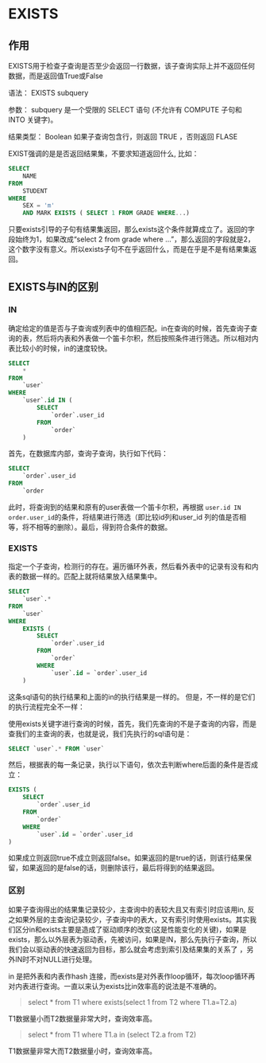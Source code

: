 # EXISTS
## 作用
EXISTS用于检查子查询是否至少会返回一行数据，该子查询实际上并不返回任何数据，而是返回值True或False

语法： EXISTS subquery

参数： subquery 是一个受限的 SELECT 语句 (不允许有 COMPUTE 子句和 INTO 关键字)。

结果类型： Boolean 如果子查询包含行，则返回 TRUE ，否则返回 FLASE 

EXIST强调的是是否返回结果集，不要求知道返回什么, 比如：
```sql
SELECT
	NAME 
FROM
	STUDENT 
WHERE
	SEX = 'm' 
	AND MARK EXISTS ( SELECT 1 FROM GRADE WHERE...)
```
只要exists引导的子句有结果集返回，那么exists这个条件就算成立了。返回的字段始终为1，如果改成“select 2 from grade where ...”，那么返回的字段就是2，这个数字没有意义。所以exists子句不在乎返回什么，而是在乎是不是有结果集返回。

## EXISTS与IN的区别

### IN
确定给定的值是否与子查询或列表中的值相匹配。in在查询的时候，首先查询子查询的表，然后将内表和外表做一个笛卡尔积，然后按照条件进行筛选。所以相对内表比较小的时候，in的速度较快。
```sql
SELECT
    *
FROM
    `user`
WHERE
    `user`.id IN (
        SELECT
            `order`.user_id
        FROM
            `order`
    )
```
首先，在数据库内部，查询子查询，执行如下代码：
```sql
SELECT
    `order`.user_id
FROM
    `order
```
此时，将查询到的结果和原有的user表做一个笛卡尔积，再根据
```user.id IN order.user_id```的条件，将结果进行筛选（即比较id列和user_id 列的值是否相等，将不相等的删除）。最后，得到符合条件的数据。

### EXISTS
指定一个子查询，检测行的存在。遍历循环外表，然后看外表中的记录有没有和内表的数据一样的。匹配上就将结果放入结果集中。
```sql
SELECT
    `user`.*
FROM
    `user`
WHERE
    EXISTS (
        SELECT
            `order`.user_id
        FROM
            `order`
        WHERE
            `user`.id = `order`.user_id
    )
```
这条sql语句的执行结果和上面的in的执行结果是一样的。
但是，不一样的是它们的执行流程完全不一样：

使用exists关键字进行查询的时候，首先，我们先查询的不是子查询的内容，而是查我们的主查询的表，也就是说，我们先执行的sql语句是：
```sql
SELECT `user`.* FROM `user` 
```
然后，根据表的每一条记录，执行以下语句，依次去判断where后面的条件是否成立：
```sql
EXISTS (
	SELECT
		`order`.user_id
	FROM
		`order`
	WHERE
		`user`.id = `order`.user_id
)
```
如果成立则返回true不成立则返回false。如果返回的是true的话，则该行结果保留，如果返回的是false的话，则删除该行，最后将得到的结果返回。

### 区别

如果子查询得出的结果集记录较少，主查询中的表较大且又有索引时应该用in, 反之如果外层的主查询记录较少，子查询中的表大，又有索引时使用exists。其实我们区分in和exists主要是造成了驱动顺序的改变(这是性能变化的关键)，如果是exists，那么以外层表为驱动表，先被访问，如果是IN，那么先执行子查询，所以我们会以驱动表的快速返回为目标，那么就会考虑到索引及结果集的关系了 ，另外IN时不对NULL进行处理。

in 是把外表和内表作hash 连接，而exists是对外表作loop循环，每次loop循环再对内表进行查询。一直以来认为exists比in效率高的说法是不准确的。

>select * from T1 where exists(select 1 from T2 where T1.a=T2.a)

T1数据量小而T2数据量非常大时，查询效率高。

>select * from T1 where T1.a in (select T2.a from T2)

T1数据量非常大而T2数据量小时，查询效率高。